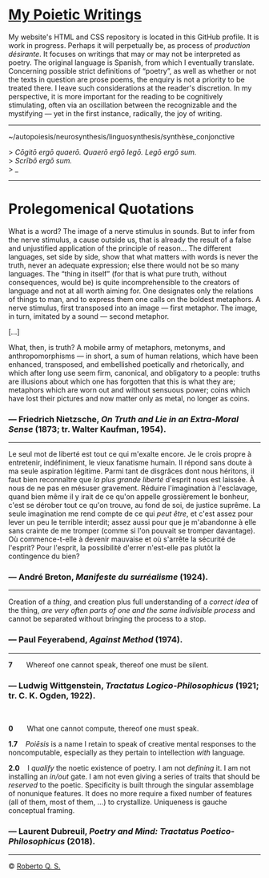 # [My Poietic Writings](robertoqsx.github.io)
 
My website's HTML and CSS repository is located in this GitHub profile. It is work in progress. Perhaps it will perpetually be, as process of *production désirante*. It focuses on writings that may or may not be interpreted as poetry. The original language is Spanish, from which I eventually translate. Concerning possible strict definitions of “poetry”, as well as whether or not the texts in question are prose poems, the enquiry is not a priority to be treated there. I leave such considerations at the reader's discretion. In my perspective, it is more important for the reading to be cognitively stimulating, often via an oscillation between the recognizable and the mystifying — yet in the first instance, radically, the joy of writing.

***

~/autopoiesis/neurosynthesis/linguosynthesis/synthèse_conjonctive

&gt; *Cōgitō ergō quaerō. Quaerō ergō legō. Legō ergō sum.*<br>
&gt; *Scrībō ergō sum.*<br>
&gt; _

***

# Prolegomenical Quotations

What is a word? The image of a nerve stimulus in sounds. But to infer from the nerve stimulus, a cause outside us, that is already the result of a false and unjustified application of the principle of reason... The different languages, set side by side, show that what matters with words is never the truth, never an adequate expression; else there would not be so many languages. The “thing in itself” (for that is what pure truth, without consequences, would be) is quite incomprehensible to the creators of language and not at all worth aiming for. One designates only the relations of things to man, and to express them one calls on the boldest metaphors. A nerve stimulus, first transposed into an image — first metaphor. The image, in turn, imitated by a sound — second metaphor.

[...]

What, then, is truth? A mobile army of metaphors, metonyms, and anthropomorphisms — in short, a sum of human relations, which have been enhanced, transposed, and embellished poetically and rhetorically, and which after long use seem firm, canonical, and obligatory to a people: truths are illusions about which one has forgotten that this is what they are; metaphors which are worn out and without sensuous power; coins which have lost their pictures and now matter only as metal, no longer as coins.

### — Friedrich Nietzsche, *On Truth and Lie in an Extra-Moral Sense* (1873; tr. Walter Kaufman, 1954).

***

Le seul mot de liberté est tout ce qui m'exalte encore. Je le crois propre à entretenir, indéfiniment, le vieux fanatisme humain. Il répond sans doute à ma seule aspiration légitime. Parmi tant de disgrâces dont nous héritons, il faut bien reconnaître que *la plus grande liberté* d'esprit nous est laissée. À nous de ne pas en mésuser gravement. Réduire l'imagination à l'esclavage, quand bien même il y irait de ce qu'on appelle grossièrement le bonheur, c'est se dérober tout ce qu'on trouve, au fond de soi, de justice suprême. La seule imagination me rend compte de ce qui *peut être*, et c'est assez pour lever un peu le terrible interdit; assez aussi pour que je m'abandonne à elle sans crainte de me tromper (comme si l'on pouvait se tromper davantage). Où commence-t-elle à devenir mauvaise et où s'arrête la sécurité de l'esprit? Pour l'esprit, la possibilité d'errer n'est-elle pas plutôt la contingence du bien?

### — André Breton, *Manifeste du surréalisme* (1924).

***

Creation of a *thing*, and creation plus full understanding of a *correct idea* of the thing, *are very often parts of one and the same indivisible process* and cannot be separated without bringing the process to a stop.


### — Paul Feyerabend, *Against Method* (1974).

***

**7**&nbsp;&nbsp;&nbsp;&nbsp;&nbsp;&nbsp;&nbsp;Whereof one cannot speak, thereof one must be silent.

### — Ludwig Wittgenstein, *Tractatus Logico-Philosophicus* (1921; tr. C. K. Ogden, 1922).
<br>

**0**&nbsp;&nbsp;&nbsp;&nbsp;&nbsp;&nbsp;&nbsp;What one cannot compute, thereof one must speak.

**1.7**&nbsp;&nbsp;&nbsp;&nbsp;*Poiēsis* is a name I retain to speak of creative mental responses to the noncomputable, especially as they pertain to intellection *with* language.

**2.0**&nbsp;&nbsp;&nbsp;&nbsp;I *qualify* the noetic existence of poetry. I am not *defining* it. I am not installing an *in/out* gate. I am not even giving a series of traits that should be *reserved* to the poetic. Specificity is built through the singular assemblage of nonunique features. It does no more require a fixed number of features (all of them, most of them, ...) to crystallize. Uniqueness is gauche conceptual framing.

### — Laurent Dubreuil, *Poetry and Mind: Tractatus Poetico-Philosophicus* (2018).

***

&#169; [Roberto Q. S.](https://writing.exchange/@robertoqs)

